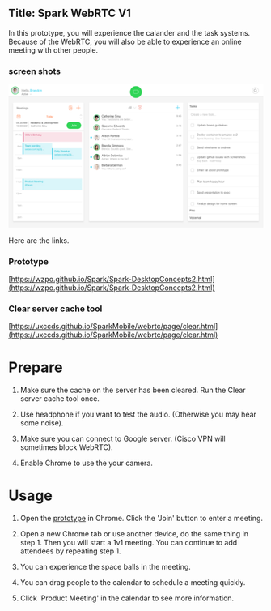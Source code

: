Title: Spark WebRTC V1
---

In this prototype, you will experience the calander and the task systems. Because of the WebRTC, you will also be able to experience an online meeting with other people.

### screen shots

![home page](../../img_data/prototypes/SparkWebRTCV1_1.png)

Here are the links.

### Prototype

[https://wzpo.github.io/Spark/Spark-DesktopConcepts2.html](https://wzpo.github.io/Spark/Spark-DesktopConcepts2.html)

### Clear server cache tool

[https://uxccds.github.io/SparkMobile/webrtc/page/clear.html](https://uxccds.github.io/SparkMobile/webrtc/page/clear.html)

# Prepare

1) Make sure the cache on the server has been cleared. Run the Clear server cache tool once.

2) Use headphone if you want to test the audio. (Otherwise you may hear some noise).

3) Make sure you can connect to Google server. (Cisco VPN will sometimes block WebRTC).

4) Enable Chrome to use the your camera.

# Usage

1) Open the [prototype](https://wzpo.github.io/Spark/Spark-DesktopConcepts2.html) in Chrome. Click the 'Join' button to enter a meeting.

2) Open a new Chrome tab or use another device, do the same thing in step 1. Then you will start a 1v1 meeting. You can continue to add attendees by repeating step 1. 

3) You can experience the space balls in the meeting.

4) You can drag people to the calendar to schedule a meeting quickly.

5) Click 'Product Meeting' in the calendar to see more information.
 

